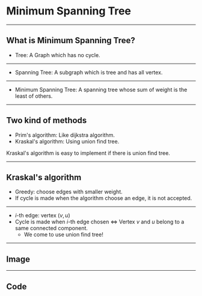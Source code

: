 # Minimum Spanning Tree

---

## What is Minimum Spanning Tree?

- Tree:
  A Graph which has no cycle.

---

- Spanning Tree:
  A subgraph which is tree and 
has all vertex.

---

- Minimum Spanning Tree:
  A spanning tree whose sum of weight is the least of others.

---

## Two kind of methods

- Prim's algorithm: Like dijkstra algorithm.
- Kraskal's algorithm: Using union find tree.

Kraskal's algorithm is easy to implement if there is union find tree.

---

## Kraskal's algorithm

- Greedy: choose edges with smaller weight.
- If cycle is made when the algorithm choose an edge, it is not accepted.

---

- $i$-th edge: vertex $(v,u)$
- Cycle is made when $i$-th edge chosen
  $\Leftrightarrow$
  Vertex $v$ and $u$ belong to a same connected component.
  - We come to use union find tree!

---

## Image

---

## Code
